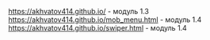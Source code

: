 https://akhvatov414.github.io/ - модуль 1.3
https://akhvatov414.github.io/mob_menu.html - модуль 1.4
https://akhvatov414.github.io/swiper.html - модуль 1.4
